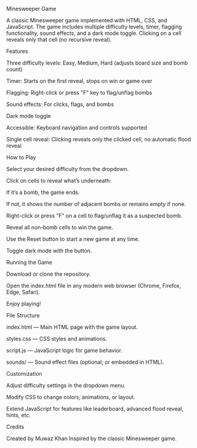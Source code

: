 Minesweeper Game

A classic Minesweeper game implemented with HTML, CSS, and JavaScript. The game includes multiple difficulty levels, timer, flagging functionality, sound effects, and a dark mode toggle. Clicking on a cell reveals only that cell (no recursive reveal).

Features

Three difficulty levels: Easy, Medium, Hard (adjusts board size and bomb count)

Timer: Starts on the first reveal, stops on win or game over

Flagging: Right-click or press "F" key to flag/unflag bombs

Sound effects: For clicks, flags, and bombs

Dark mode toggle

Accessible: Keyboard navigation and controls supported

Single cell reveal: Clicking reveals only the clicked cell, no automatic flood reveal

How to Play

Select your desired difficulty from the dropdown.

Click on cells to reveal what’s underneath:

If it’s a bomb, the game ends.

If not, it shows the number of adjacent bombs or remains empty if none.

Right-click or press "F" on a cell to flag/unflag it as a suspected bomb.

Reveal all non-bomb cells to win the game.

Use the Reset button to start a new game at any time.

Toggle dark mode with the button.

Running the Game

Download or clone the repository.

Open the index.html file in any modern web browser (Chrome, Firefox, Edge, Safari).

Enjoy playing!

File Structure

index.html — Main HTML page with the game layout.

styles.css — CSS styles and animations.

script.js — JavaScript logic for game behavior.

sounds/ — Sound effect files (optional; or embedded in HTML).

Customization

Adjust difficulty settings in the dropdown menu.

Modify CSS to change colors, animations, or layout.

Extend JavaScript for features like leaderboard, advanced flood reveal, hints, etc.

Credits

Created by Muwaz Khan
Inspired by the classic Minesweeper game.